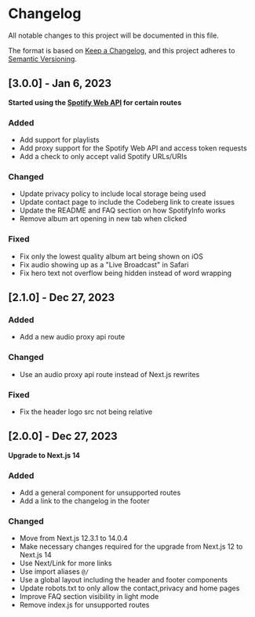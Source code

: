 # Changelog

All notable changes to this project will be documented in this file.

The format is based on [Keep a Changelog](https://keepachangelog.com/en/1.0.0/),
and this project adheres to [Semantic Versioning](https://semver.org/spec/v2.0.0.html).

## [3.0.0] - Jan 6, 2023

**Started using the [Spotify Web API](https://developer.spotify.com/documentation/web-api) for certain routes**

### Added

- Add support for playlists
- Add proxy support for the Spotify Web API and access token requests
- Add a check to only accept valid Spotify URLs/URIs

### Changed

- Update privacy policy to include local storage being used
- Update contact page to include the Codeberg link to create issues
- Update the README and FAQ section on how SpotifyInfo works
- Remove album art opening in new tab when clicked

### Fixed

- Fix only the lowest quality album art being shown on iOS
- Fix audio showing up as a "Live Broadcast" in Safari
- Fix hero text not overflow being hidden instead of word wrapping

## [2.1.0] - Dec 27, 2023

### Added

- Add a new audio proxy api route

### Changed

- Use an audio proxy api route instead of Next.js rewrites

### Fixed

- Fix the header logo src not being relative

## [2.0.0] - Dec 27, 2023

**Upgrade to Next.js 14**

### Added

- Add a general component for unsupported routes
- Add a link to the changelog in the footer

### Changed

- Move from Next.js 12.3.1 to 14.0.4
- Make necessary changes required for the upgrade from Next.js 12 to Next.js 14
- Use Next/Link for more links
- Use import aliases `@/`
- Use a global layout including the header and footer components
- Update robots.txt to only allow the contact,privacy and home pages
- Improve FAQ section visibility in light mode
- Remove index.js for unsupported routes
